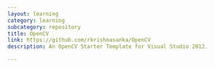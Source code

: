 ```yaml
---
layout: learning
category: learning
subcategory: repository
title: OpenCV
link: https://github.com/rkrishnasanka/OpenCV
description: An OpenCV Starter Template for Visual Studio 2012.

---
```

